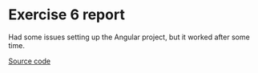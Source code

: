 # Exercise 6 report

Had some issues setting up the Angular project, but it worked after some time.

[Source code](https://github.com/rune-m/dat250-assignment6)
